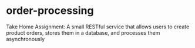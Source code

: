 # order-processing
Take Home Assignment: A small RESTful service that allows users to create product orders, stores them in a database, and processes them asynchronously
